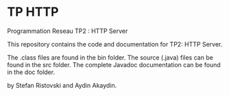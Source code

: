 # TP HTTP
Programmation Reseau TP2 : HTTP Server  
  
This repository contains the code and documentation for TP2: HTTP Server.

The .class files are found in the bin folder. 
The source (.java) files can be found in the src folder. 
The complete Javadoc documentation can be found in the doc folder.

by Stefan Ristovski and Aydin Akaydin.
